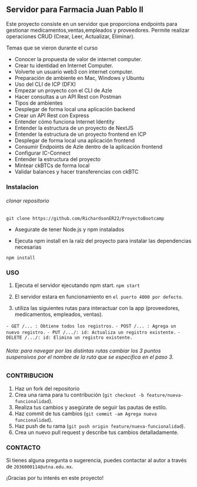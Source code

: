 ##  Servidor para Farmacia Juan Pablo ll

<p>
Este proyecto consiste en un servidor que proporciona endpoints para gestionar medicamentos,ventas,empleados y proveedores. Permite realizar operaciones CRUD (Crear, Leer, Actualizar, Eliminar).
</p>


<p>
Temas que se vieron durante el curso
</p>


- Conocer la propuesta de valor de internet computer.
- Crear tu identidad en Internet Computer.
- Volverte un usuario web3 con internet computer.
- Preparación de ambiente en Mac, Windows y Ubuntu
- Uso del CLI de ICP (DFX)
- Empezar un proyecto con el CLI de Azle
- Hacer consultas a un API Rest con Postman
- Tipos de ambientes
- Desplegar de forma local una aplicación backend
- Crear un API Rest con Express
- Entender cómo funciona Internet Identity
- Entender la estructura de un proyecto de NextJS
- Entender la estructura de un proyecto frontend en ICP
- Desplegar de forma local una aplicación frontend
- Consumir Endpoints de Azle dentro de la aplicación frontend
- Configurar IC-Connect
- Entender la estructura del proyecto
- Mintear ckBTCs de forma local
- Validar balances y hacer transferencias con ckBTC


### Instalacion

###### clonar repositorio
`git clone https://github.com/RichardsonER22/ProyectoBootcamp`

- Asegurate de tener Node.js y npm instalados

- Ejecuta npm install en la raíz del proyecto para instalar las dependencias necesarias

`npm install`

### USO
1.  Ejecuta el servidor ejecutando npm start.
 `npm start`

2.  El servidor estara en funcionamiento en `el puerto 4000 por defecto`.
3. utiliza las siguientes rutas para interactuar con la app (proveedores, medicamentos, empleados, ventas).

`- GET /... : Obtiene todos los registros.`
`- POST /... : Agrega un nuevo registro.`
`- PUT /.../: id: Actualiza un registro existente.`
`- DELETE /.../: id: Elimina un registro existente.`

###### Nota: para navegar por las distintas rutas cambiar los 3 puntos suspensivos por el nombre de la ruta que se especifica en el paso 3.

### CONTRIBUCION
1. Haz un fork del repositorio
2. Crea una rama para tu contribución (`git checkout -b feature/nueva-funcionalidad`).
3. Realiza tus cambios y asegúrate de seguir las pautas de estilo.
4. Haz commit de tus cambios (`git commit -am Agrega nueva funcionalidad`).
5. Haz push de tu rama (`git push origin feature/nueva-funcionalidad`).
6. Crea un nuevo pull request y describe tus cambios detalladamente.

### CONTACTO

Si tienes alguna pregunta o sugerencia, puedes contactar al autor a través de `2036000114@utna.edu.mx`.

¡Gracias por tu interés en este proyecto!
